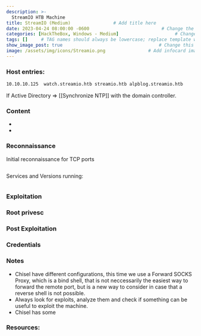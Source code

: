 ```yaml
---
description: >-
  StreamIO HTB Machine
title: StreamIO (Medium)                # Add title here
date: 2023-04-24 08:00:00 -0600                           # Change the date to match completion date
categories: [HackTheBox, Windows - Medium]                     # Change Templates to Writeup
tags: []     # TAG names should always be lowercase; replace template with writeup, and add relevant tags
show_image_post: true                                    # Change this to true
image: /assets/img/icons/Streamio.png                # Add infocard image here for post preview image
---
```

### Host entries:
```bash
10.10.10.125  watch.streamio.htb streamio.htb alpblog.streamio.htb
```
If Active Directory => [[Synchronize NTP]] with the domain controller.

### Content

- 
- 

### Reconnaissance

Initial reconnaissance for TCP ports
```bash

```
Services and Versions running:
```bash

```

### Exploitation


### Root privesc

### Post Exploitation

### Credentials

### Notes

-   Chisel have different configurations, this time we use a Forward SOCKS Proxy, which is a bind shell, that is not neccessarily the easiest way to forward the remote port, but is a new way to consider in case that a reverse shell is not possible.
-   Always look for exploits, analyze them and check if something can be useful to exploit the machine.
-   Chisel has some

### Resources:



